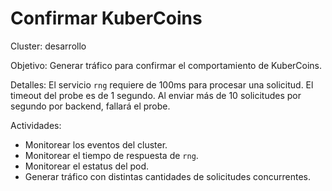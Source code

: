 # Confirmar KuberCoins

Cluster:
desarrollo

Objetivo:
Generar tráfico para confirmar el comportamiento de KuberCoins.

Detalles:
El servicio `rng` requiere de 100ms para procesar una solicitud.
El timeout del probe es de 1 segundo.
Al enviar más de 10 solicitudes por segundo por backend, fallará el probe.

Actividades:
- Monitorear los eventos del cluster.
- Monitorear el tiempo de respuesta de `rng`.
- Monitorear el estatus del pod.
- Generar tráfico con distintas cantidades de solicitudes concurrentes.